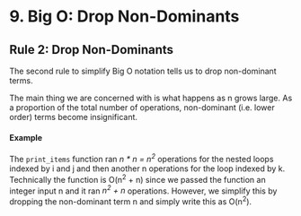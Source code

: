 # 9. Big O: Drop Non-Dominants

## Rule 2: Drop Non-Dominants

The second rule to simplify Big O notation tells us to drop non-dominant terms.

The main thing we are concerned with is what happens as n grows large. As a proportion of the total number of operations, non-dominant (i.e. lower order) terms become insignificant.


#### Example

The `print_items` function ran *n * n = n<sup>2</sup>* operations for the nested loops indexed by i and j and then another n operations for the loop indexed by k. Technically the function is O(n<sup>2</sup> + n) since we passed the function an integer input n and it ran *n<sup>2</sup> + n* operations.  However, we simplify this by dropping the non-dominant term n and simply write this as O(n<sup>2</sup>).
